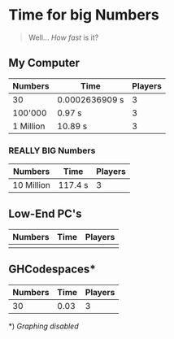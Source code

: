 # Time for big Numbers

> Well... *How fast* is it?

## My Computer

| Numbers | Time | Players |
| ----- | ----- | ----- |
| 30 | 0.0002636909 s | 3 |
| 100'000 | 0.97 s | 3 |
| 1 Million | 10.89 s | 3 |

### REALLY BIG Numbers

| Numbers | Time | Players |
| --- | --- | --- |
| 10 Million | 117.4 s | 3 |

## Low-End PC's

| Numbers | Time | Players |
| --- | --- | --- |
| | | |

## GHCodespaces*

| Numbers | Time | Players |
| --- | --- | --- |
| 30 | 0.03 | 3 |





*) *Graphing disabled*
